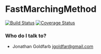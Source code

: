 # FastMarchingMethod #

[![Build Status](https://travis-ci.org/jgoldfar/FastMarchingMethod.jl.svg?branch=master)](https://travis-ci.org/jgoldfar/FastMarchingMethod.jl)
[![Coverage Status](https://coveralls.io/repos/github/jgoldfar/FastMarchingMethod.jl/badge.svg?branch=master)](https://coveralls.io/github/jgoldfar/FastMarchingMethod.jl?branch=master)

### Who do I talk to? ###

* Jonathan Goldfarb <jgoldfar@gmail.com>
